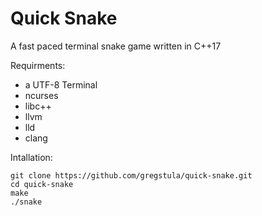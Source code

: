 # Quick Snake
A fast paced terminal snake game written in C++17

Requirments:
  - a UTF-8 Terminal
  - ncurses
  - libc++
  - llvm
  - lld
  - clang

Intallation:

    git clone https://github.com/gregstula/quick-snake.git
    cd quick-snake
    make
    ./snake
    
    
